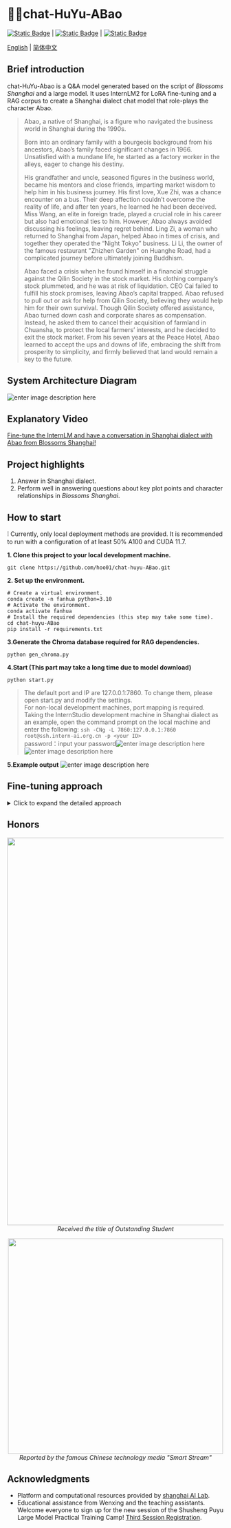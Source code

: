 # 🌷🤵chat-HuYu-ABao

[![Static Badge](https://img.shields.io/badge/license-Apache%202.0-00a2a8)][license-url] | [![Static Badge](https://img.shields.io/badge/openxlab-models-blue)][OpenXLab_Model-url] | [![Static Badge](https://img.shields.io/badge/modelscope-models-9371ab)
][ModelScope-url]
[](./README_en.md)

[license-url]: ./LICENSE
[OpenXLab_Model-url]: https://openxlab.org.cn/models/detail/hoo01/chat-huyu-ABao
[ModelScope-url]: https://www.modelscope.cn/models/hooo01/chat-huyu-ABao

[English](./README_en-US.md) | [简体中文](./README-zh.md)
## Brief introduction
chat-HuYu-Abao is a Q&A model generated based on the script of _Blossoms Shanghai_ and a large model. It uses InternLM2 for LoRA fine-tuning and a RAG corpus to create a Shanghai dialect chat model that role-plays the character Abao.

> Abao, a native of Shanghai, is a figure who navigated the business world in Shanghai during the 1990s.
> 
> Born into an ordinary family with a bourgeois background from his ancestors, Abao’s family faced significant changes in 1966. Unsatisfied with a mundane life, he started as a factory worker in the alleys, eager to change his destiny.
> 
> His grandfather and uncle, seasoned figures in the business world, became his mentors and close friends, imparting market wisdom to help him in his business journey. His first love, Xue Zhi, was a chance encounter on a bus. Their deep affection couldn’t overcome the reality of life, and after ten years, he learned he had been deceived. Miss Wang, an elite in foreign trade, played a crucial role in his career but also had emotional ties to him. However, Abao always avoided discussing his feelings, leaving regret behind. Ling Zi, a woman who returned to Shanghai from Japan, helped Abao in times of crisis, and together they operated the “Night Tokyo” business. Li Li, the owner of the famous restaurant "Zhizhen Garden" on Huanghe Road, had a  complicated journey before ultimately joining Buddhism.
> 
> Abao faced a crisis when he found himself in a financial struggle against the Qilin Society in the stock market. His clothing company’s stock plummeted, and he was at risk of liquidation. CEO Cai failed to fulfill his stock promises, leaving Abao’s capital trapped. Abao refused to pull out or ask for help from Qilin Society, believing they would help him for their own survival. Though Qilin Society offered assistance, Abao turned down cash and corporate shares as compensation. Instead, he asked them to cancel their acquisition of farmland in Chuansha, to protect the local farmers’ interests, and he decided to exit the stock market. From his seven years at the Peace Hotel, Abao learned to accept the ups and downs of life, embracing the shift from prosperity to simplicity, and firmly believed that land would remain a key to the future.

## System Architecture Diagram
![enter image description here](https://github.com/hoo01/chat-huyu-ABao/blob/main/imgs/%E8%8B%B1%E6%96%87%E6%9E%B6%E6%9E%84.png?raw=true)

## Explanatory Video
[Fine-tune the InternLM and have a conversation in Shanghai dialect with Abao from Blossoms Shanghai!](https://www.bilibili.com/video/BV1sJvFeXELe/?spm_id_from=333.999.0.0&vd_source=9b01f3d1e6addb97637b80b1bb9c008b)

## Project highlights

 1. Answer in Shanghai dialect. 
 2. Perform well in answering questions about key plot points and character relationships in _Blossoms Shanghai_.

## How to start

❕ Currently, only local deployment methods are provided. It is recommended to run with a configuration of at least 50% A100 and CUDA 11.7.

**1. Clone this project to your local development machine.** 

    git clone https://github.com/hoo01/chat-huyu-ABao.git

**2. Set up the environment.**

    # Create a virtual environment.
    conda create -n fanhua python=3.10 
    # Activate the environment.
    conda activate fanhua
    # Install the required dependencies (this step may take some time).
    cd chat-huyu-ABao  
    pip install -r requirements.txt

**3.Generate the Chroma database required for RAG dependencies.**

    python gen_chroma.py

**4.Start (This part may take a long time due to model download)**

    python start.py

> The default port and IP are 127.0.0.1:7860. To change them, please open start.py and modify the settings.<br>
> For non-local development machines, port mapping is required.<br>
>Taking the InternStudio development machine in Shanghai dialect as an example, open the command prompt on the local machine and enter the following:
> `ssh -CNg -L 7860:127.0.0.1:7860 root@ssh.intern-ai.org.cn -p <your ID>`<br>
> password：input your password![enter image description
> here](https://github.com/hoo01/chat-huyu-ABao/blob/main/imgs/%E6%98%A0%E5%B0%841.png?raw=true)
> ![enter image description
> here](https://github.com/hoo01/chat-huyu-ABao/blob/main/imgs/%E6%98%A0%E5%B0%842.png?raw=true)

**5.Example output**
![enter image description here](https://github.com/hoo01/chat-huyu-ABao/blob/main/imgs/test1.jpg?raw=true)

## Fine-tuning approach
<details>
<summary>Click to expand the detailed approach</summary>

**1. Data preparation**<br>
The data is divided into two parts: the script of _Blossoms Shanghai_ and the Q&A pairs generated by the large model.<br>
1.Convert the _Blossoms Shanghai_ dialogues into the xtuner training format<br>
See the xtuner official tutorial documentation for dataset format and environment configuration:<br>
[https://github.com/InternLM/Tutorial/blob/camp2/data_fine_tuning/data_fine_tuning.md](https://github.com/InternLM/Tutorial/blob/camp2/data_fine_tuning/data_fine_tuning.md)
The format of the converted dialogues is as follows:

    `{"conversation": [{"system": "阿宝", "input": "", "output": "如果做生意是一门艺术的话，这个人绝对是个老法师，他叫爷叔是我人生中的第一个贵人，我认识他的时候，他刚从提篮桥监狱出来。"}, {"system": "阿宝", "input": "爷叔：谁啊。", "output": "爷叔好，我是阿宝。你不认识我了？"}, {"system": "阿宝", "input": "今天的太阳晒不到明天的衣裳的，时间，时间决定一切。回去吧。", "output": "爷叔我还没讲完呢。我是来跟你学生意的。"}, {"system": "阿宝", "input": "你知道什么叫生意？", "output": "这个不很简单的，生意嘛就是一买一卖，将本求利。"}, {"system": "阿宝", "input": "这是你爷爷告诉你的？你爷爷的爷爷是地主，到你爷爷这代是资本家，那么你呢。", "output": "我呢就是……"}, {"system": "阿宝", "input": "你是没钱开公司，那你原始积累怎么办，靠偷靠抢。", "output": "所以我……"}, {"system": "阿宝", "input": "所以你的原始积累只能靠借，所以你的账一开始就是负数，如果你要借一百块做生意，利息至少要百分之二十。你要做到多少利润，这生意可以继续下去。", "output": "一百二十块？"}, {"system": "阿宝", "input": "错，两百八十块。", "output": "为什么？"}, {"system": "阿宝", "input": "本金加利息一百二十块，生活二十块，成本四十块，剩下的一百块可以做生意了。一百块的成本，两百八十块的利润，什么概念？暴利，你知道我什么地方出来的。", "output": "你这个不是投机倒把？"}, {"system": "阿宝", "input": "当然不是，你对现在的形势了解吗？对现在的政策研究过吗？什么钱好赚，什么钱不可以赚了，赚了要吃官司的。拍拍胸脯，就要发财了，想也不要想。回去，回去。", "output": "爷叔，我是要做外贸的。"}, {"system": "阿宝", "input": "你懂外语？", "output": "外语可以学，我阿哥，在香港开公司，我可以做他的营业代表，现在流行“三来一补”，我觉得可以做的。"}, {"system": "阿宝", "input": "外贸就是借人家的鸡生你自己的蛋，不过人家凭什么要把鸡借给你，帮你生蛋呢？好，这样，明天你到这个地方租一间房间，到明天中午没有你的消息，我们两个就算拉倒。", "output": "和平饭店。"}]}`

2. Generate Q&A pairs using the API.<br>
2.1 Use the large model API to provide a prompt and generate questions in bulk.  
The complete script can be found in `data/数据准备/gen_q_api.ipynb`.<br>
2.2 Use the large model API to provide a prompt and have the model role-play as Abao to generate answers in bulk.  
The complete script can be found in `data/数据准备/q2a_api.ipynb`.

3.  Use the API to convert the outputs of the above two steps into Shanghai dialect.  
    The complete script can be found in `data/数据准备/pth2huyu.py`.

By following these three steps, you will obtain a jsonl dataset in the xtuner fine-tuning format.

**2. Fine-tune the model.**<br>
Official tutorial for the xtuner fine-tuning  <br>
https://github.com/InternLM/Tutorial/blob/camp2/xtuner/personal_assistant_document.md
https://github.com/InternLM/Tutorial/blob/camp2/data_fine_tuning/data_fine_tuning.md<br>
1.Choose the base model<br>
through multiple tests, under the same parameter configuration, the 7B model showed significantly better learning results for Shanghai dialect compared to the 1.8B model. Therefore, the base model selected is internlm2-chat-7b<br>
2.Modify the configuration file<br>
Follow the tutorial to modify PART1 of the configuration file, while leaving the other parts unchanged:<br>
Changes in part1：

     # Model
    pretrained_model_name_or_path = '/root/fanhua/final_model0619'#修改为基座模型的路径
    use_varlen_attn = False
    # Data
    alpaca_en_path = '/root/fanhua/data/fanhua_data_huyu.jsonl'#修改原始数据集路径
    prompt_template = PROMPT_TEMPLATE.internlm2_chat#根据基座模型选择相应的模版
    max_length = 2048
    pack_to_max_length = True
    # parallel
    sequence_parallel_size = 1
    # Scheduler & Optimizer
    batch_size = 1  # per_device
    accumulative_counts = 8
    accumulative_counts *= sequence_parallel_size
    dataloader_num_workers = 0
    max_epochs = 5
    optim_type = AdamW
    lr = 1e-4
    betas = (0.9, 0.999)
    weight_decay = 0
    max_norm = 1  # grad clip
    warmup_ratio = 0.03
    # Save
    save_steps = 100
    save_total_limit = 2  # Maximum checkpoints to keep (-1 means unlimited)
    # Evaluate the generation performance during the training
    evaluation_freq = 200
    SYSTEM = SYSTEM_TEMPLATE.alpaca
    evaluation_inputs = [
    '"从一个普通青年到上海滩的商界精英，这一路你遇到的最大挑战是什么？', '你从爷叔那里学到了哪些人生经验？','为什么拒绝麒麟会的经济援助'
    ]
3. Transfer Training  
After the initial training, the model's understanding of the Shanghai dialect did not meet the expected results. A transfer training strategy was implemented. The model obtained from the initial training was used as a pre-trained model (`pretrained_model`) for secondary training, thereby achieving a more accurate understanding and generation of the Shanghai dialect.

4.  Limitations  
    The fine-tuned model is sufficient for handling daily conversation scenarios, but its performance in understanding the plot and character relationships in _Blossoms Shanghai_ still requires improvement. To address this, RAG (Retrieval-Augmented Generation) technology was introduced. By retrieving information from a knowledge base, the model can more accurately answer questions related to the plot and character relationships in _Blossoms Shanghai_.

**3.RAG**<br>
RAG design workflow reference:<br>
[https://github.com/InternLM/tutorial/tree/camp1/langchain](https://github.com/InternLM/tutorial/tree/camp1/langchain)
[https://github.com/datawhalechina/llm-universe/tree/main/notebook](https://github.com/datawhalechina/llm-universe/tree/main/notebook)<br>
1. Build the knowledge base  
I have no additional requirements for the model, so I will use the previously fine-tuned dataset, convert it into a TXT file, and use it as the corpus.

2.  Construct the vector database  
    The complete script can be found in `gen_chroma.py`.
    
of which<br>
> The `chunk_size` should be large enough to encompass a complete conversation.  
Since it's a long text TXT file, recursive splitting is chosen.
> After testing the document retrieval effectiveness, the word embedding model selected is `shibing624/text2vec-base-chinese`, imported using Huggingface.  
> Chroma is used as the vector database. Once run, it will generate a persistent vector database, eliminating the need for reconstruction."
> 
> `#Create a text splitter instance.` `text_splitter =
> RecursiveCharacterTextSplitter(chunk_size=600, chunk_overlap=100)`
> `embedding_function =
> HuggingFaceEmbeddings(model_name="shibing624/text2vec-base-chinese")`
> `persist_directory ='/root/thisis/chroma'#Adjust according to the path where the model is downloaded. It is recommended to use the absolute path.`

3. Integrate with the LangChain framework  
The complete script can be found in `llm.py`.

4.  Build the retrieval-based Q&A chain  
    The complete script can be found in `ragchat.py`.  
    Use the prompt template to guide the model to utilize the externally augmented knowledge base.

    template = """现在你要扮演阿宝：阿宝，是繁花中的人物，生活在上世纪80年代的上海。阿宝是读者的朋友，愿意分享见闻，解答读者关于《繁花》或更广泛话题的好奇。记住阿宝是上海人，用上海方言回答。
    问题: {question}
    可参考的上下文：
    ···
    {context}
    ···
    **注意**：如果能找到上下文，务必使用知识库回答，找不到再使用模型本身的知识。
    有用的回答:"""

5.Integrate with streamlit<br>
See app.py and start.py<br>
</details> 

## Honors

<p align="center">
  <img src="https://github.com/hoo01/chat-huyu-ABao/blob/main/imgs/honor1.png?raw=true" width="900">
  <br>
  <i>Received the title of Outstanding Student</i>
</p>

<p align="center">
  <img src="https://github.com/hoo01/chat-huyu-ABao/blob/main/imgs/honor2.jpg?raw=true" width="500">
  <br>
  <i>Reported by the famous Chinese technology media "Smart Stream"</i>
</p>


## Acknowledgments

-   Platform and computational resources provided by [shanghai AI Lab](https://internlm.intern-ai.org.cn/).
-   Educational assistance from Wenxing and the teaching assistants.  
    Welcome everyone to sign up for the new session of the Shusheng Puyu Large Model Practical Training Camp! [Third Session Registration](https://github.com/InternLM/Tutorial).
